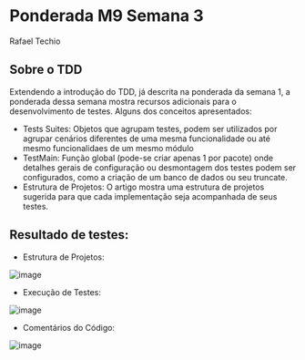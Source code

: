 # Ponderada M9 Semana 3
Rafael Techio

## Sobre o TDD

Extendendo a introdução do TDD, já descrita na ponderada da semana 1, a ponderada dessa semana mostra recursos adicionais para o desenvolvimento de testes. Alguns dos conceitos apresentados:

- Tests Suites: Objetos que agrupam testes, podem ser utilizados por agrupar cenários diferentes de uma mesma funcionalidade ou até mesmo funcionalidaes de um mesmo módulo
- TestMain: Função global (pode-se criar apenas 1 por pacote) onde detalhes gerais de configuração ou desmontagem dos testes podem ser configurados, como a criação de um banco de dados ou seu truncate.
- Estrutura de Projetos: O artigo mostra uma estrutura de projetos sugerida para que cada implementação seja acompanhada de seus testes.
  

## Resultado de testes:

- Estrutura de Projetos:

![image](https://github.com/user-attachments/assets/3deb5285-007f-4ace-b7a7-2cb43cafd648)

- Execução de Testes:

![image](https://github.com/user-attachments/assets/691630c8-6625-4326-a2d6-3ce693ae4da9)

- Comentários do Código:

![image](https://github.com/user-attachments/assets/d85e98f5-b8dd-40ee-ae11-8a22a1129fd0)
